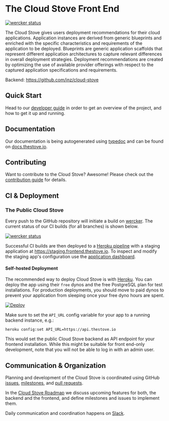 # The Cloud Stove Front End

[![wercker status](https://app.wercker.com/status/b45c53af564143d46d25dc45aaa3dfe4/s/master "wercker status")](https://app.wercker.com/project/bykey/b45c53af564143d46d25dc45aaa3dfe4)

The Cloud Stove gives users deployment recommendations for their cloud
applications. Application instances are derived from generic blueprints and
enriched with the specific characteristics and requirements of the application
to be deployed. Blueprints are generic application scaffolds that represent
different application architectures to capture relevant differences in overall
deployment strategies. Deployment recommendations are created by optimizing the
use of available provider offerings with respect to the captured application
specifications and requirements.

Backend: <https://github.com/inz/cloud-stove>

## Quick Start

Head to our [developer guide](./docs/developer_guide.md) in order to get an overview of the project, and how to get it up and running.

## Documentation

Our documentation is being autogenerated using [typedoc](https://github.com/TypeStrong/typedoc) and can be found on [docs.thestove.io](https://docs.thestove.io).

## Contributing

Want to contribute to the Cloud Stove? Awesome! Please check out the [contribution guide](./docs/CONTRIBUTING.md) for details.

## CI & Deployment

### The Public Cloud Stove

Every push to the GitHub repository will initiate a build on [wercker](https://app.wercker.com/#applications/573436394cb4918106077ad1). The current status of our CI builds (for all branches) is shown below.

[![wercker status](https://app.wercker.com/status/b45c53af564143d46d25dc45aaa3dfe4/m "wercker status")](https://app.wercker.com/project/bykey/b45c53af564143d46d25dc45aaa3dfe4)

Successful CI builds are then deployed to a [Heroku pipeline](https://dashboard.heroku.com/pipelines/53240f69-dd6a-4fd5-ad6e-a831d718dd42) with a staging application at <https://staging.frontend.thestove.io>. To inspect and modify the staging app's configuration use the [application dashboard](https://dashboard.heroku.com/apps/serene-garden-85460).

#### Self-hosted Deployment

The recommended way to deploy Cloud Stove is with [Heroku](https://heroku.com). You can deploy the app using their `free` dynos and the free PostgreSQL plan for test installations. For production deployments, you should move to paid dynos to prevent your application from sleeping once your free dyno hours are spent.

[![Deploy](https://www.herokucdn.com/deploy/button.svg)](https://heroku.com/deploy)

Make sure to set the `API_URL` config variable for your app to a running backend instance, e.g.:

    heroku config:set API_URL=https://api.thestove.io

This would set the public Cloud Stove backend as API endpoint for your frontend installation. While this might be suitable for front end-only development, note that you will not be able to log in with an admin user.

## Communication & Organization

Planning and development of the Cloud Stove is coordinated using GitHub [issues](https://github.com/inz/cloud-stove-ui/issues), [milestones](https://github.com/inz/cloud-stove-ui/milestones), and [pull requests](https://github.com/inz/cloud-stove-ui/pulls). 

In the [Cloud Stove Roadmap](https://github.com/inz/cloud-stove/wiki/Roadmap) we discuss upcoming features for both, the backend and the frontend, and define milestones and issues to implement them.

Daily communication and coordination happens on [Slack](https://slack.thestove.io).
